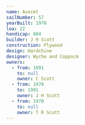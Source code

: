 ```yaml
---
name: Avocet
sailNumber: 57
yearBuilt: 1970
loa: 22
handicap: 884
builder: J H Scott
construction: Plywood
design: Hardchine
designer: Wyche and Coppock
owners:
  - from: 1991
    to: null
    owner: C Scott
  - from: 1970
    to: 1991
    owner: J H Scott
  - from: 1970
    to: null
    owner: T R Scott
---
```

